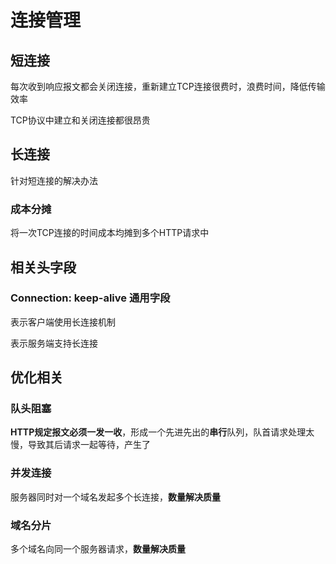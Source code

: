 # 连接管理

## 短连接

每次收到响应报文都会关闭连接，重新建立TCP连接很费时，浪费时间，降低传输效率

TCP协议中建立和关闭连接都很昂贵

## 长连接

针对短连接的解决办法

### 成本分摊

将一次TCP连接的时间成本均摊到多个HTTP请求中

## 相关头字段

### Connection: keep-alive 通用字段 

表示客户端使用长连接机制

表示服务端支持长连接

## 优化相关

### 队头阻塞

**HTTP规定报文必须一发一收**，形成一个先进先出的**串行**队列，队首请求处理太慢，导致其后请求一起等待，产生了

### 并发连接

服务器同时对一个域名发起多个长连接，**数量解决质量**

### 域名分片

多个域名向同一个服务器请求，**数量解决质量**






